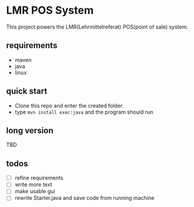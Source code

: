 LMR POS System
===

This project powers the LMR(Lehrmittelreferat) POS(point of sale) system.

## requirements
- maven
- java
- linux

## quick start
- Clone this repo and enter the created folder.
- type `mvn install exec:java` and the program should run

## long version
TBD

## todos
- [ ] refine requirements
- [ ] write more text
- [ ] make usable gui
- [ ] rewrite Starter.java and save code from running machine
